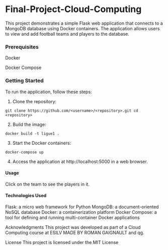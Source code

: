 # Final-Project-Cloud-Computing

This project demonstrates a simple Flask web application that connects to a MongoDB database using Docker containers. The application allows users to view and add football teams and players to the database.

### Prerequisites

Docker

Docker Compose

### Getting Started

To run the application, follow these steps:

  1) Clone the repository:

    git clone https://github.com/<username>/<repository>.git cd <repository>
2) Build the image:
```
docker build -t ligue1 .
```
3) Start the Docker containers:
  ```
  docker-compose up
  ```
4) Access the application at http://localhost:5000 in a web browser.

#### Usage

Click on the team to see the players in it.

#### Technologies Used

Flask: a micro web framework for Python
MongoDB: a document-oriented NoSQL database
Docker: a containerization platform
Docker Compose: a tool for defining and running multi-container Docker applications

Acknowledgments
This project was developed as part of a Cloud Computing course at ESILV MADE BY ROMAN GAIGNAULT and qg.

License
This project is licensed under the MIT License

